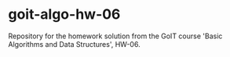 # goit-algo-hw-06
Repository for the homework solution from the GoIT course 'Basic Algorithms and Data Structures', HW-06.
